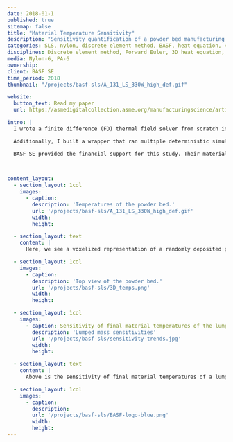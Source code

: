 ```yaml
---
date: 2018-01-1
published: true
sitemap: false
title: "Material Temperature Sensitivity"
description: "Sensitivity quantification of a powder bed manufacturing process"
categories: SLS, nylon, discrete element method, BASF, heat equation, voxels, additive manufacturing
disciplines: Discrete element method, Forward Euler, 3D heat equation, C++
media: Nylon-6, PA-6
ownership:
client: BASF SE
time_period: 2018
thumbnail: "/projects/basf-sls/A_131_LS_330W_high_def.gif"

website:
  button_text: Read my paper
  url: https://asmedigitalcollection.asme.org/manufacturingscience/article/141/8/081012/956045/Variability-of-Targeted-Material-Thermal-Responses?casa_token=S60dOSTjZdIAAAAA:diYAQy9I9C-eHBo9seW2gWz0I2L5_MsiiHnPcUTnRPwU5z7TNcsezPOVWdpa5-DLIqXGRyc

intro: |
  I wrote a finite difference (FD) thermal field solver from scratch in C++, with a forward Euler (explicit) time integration scheme. The thermal FD solver was formulated for both a lumped-mass model and for a 3D domain. Both models were applied to a selective laser sintering (SLS) process, which is an additive manufacturing technique where a laser scans and melts the top surface of a powder bed, sequentially building components layer-by-layer.

  Additionally, I built a wrapper that ran multiple deterministic simulations for quantifying the sensitivity of the thermal field based on slight input paramenter changes. In this case, the laser power input setting was perturbed.

  BASF SE provided the financial support for this study. Their material research division employed my thermal FD solver as a tool to aid their scientists develop the Ultrasint® PA6 product line for SLS processing.

  

content_layout:
  - section_layout: 1col
    images:
      - caption:
        description: 'Temperatures of the powder bed.'
        url: '/projects/basf-sls/A_131_LS_330W_high_def.gif'
        width:
        height:

  - section_layout: text
    content: |
      Here, we see a voxelized representation of a randomly deposited powder bed. Each spherical particle is discretized into a collection of voxels. Above, a cross section of colored voxels representing local material temperatures and phases. Below, a perspective view of the material particles, showing evidence of irradiation by a static, overhead Gaussian laser beam.

  - section_layout: 1col
    images:
      - caption:
        description: 'Top view of the powder bed.'
        url: '/projects/basf-sls/3D_temps.png'
        width:
        height:

  - section_layout: 1col
    images:
      - caption: Sensitivity of final material temperatures of the lumped-mass model from perturbations of the laser power setting for the following cases. (1) without thermal contributions – no cooling, (2) with all thermal contributions, and (3)-(5) with isolated thermal contributions.
        description: 'Lumped mass sensitivities'
        url: '/projects/basf-sls/sensitivity-trends.jpg'
        width:
        height:

  - section_layout: text
    content: |
      Above is the sensitivity of final material temperatures of a lumped-mass model (single particle) for different thermal model cases. (X) Without any thermal contributions – no cooling, (–) with all thermal contributions, and (▴)-(●) with isolated thermal contributions.

  - section_layout: 1col
    images:
      - caption:
        description:
        url: '/projects/basf-sls/BASF-logo-blue.png'
        width:
        height:
---
```

